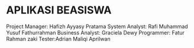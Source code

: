 # APLIKASI BEASISWA 
Project Manager: 	Hafizh Ayyasy Pratama
System Analyst:	Rafi Muhammad Yusuf Fathurrahman
Business Analyst:	Graciela Dewy
Programmer:	Fatur Rahman zaki
Tester:Adrian Maliqi Aprilwan 

